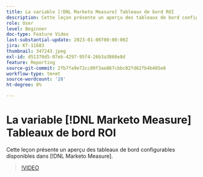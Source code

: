 ```yaml
---
title: La variable [!DNL Marketo Measure] Tableaux de bord ROI
description: Cette leçon présente un aperçu des tableaux de bord configurables disponibles dans [!DNL Marketo Measure].
role: User
level: Beginner
doc-type: Feature Video
last-substantial-update: 2023-01-06T00:00:00Z
jira: KT-11683
thumbnail: 347243.jpeg
exl-id: d51370d5-07eb-4297-95f4-26b3a3868e8d
feature: Reporting
source-git-commit: 2fb7fa9e72cc89f3ae867cbbc02fd62fb4b485e6
workflow-type: tm+mt
source-wordcount: '28'
ht-degree: 0%

---
```


# La variable [!DNL Marketo Measure] Tableaux de bord ROI

Cette leçon présente un aperçu des tableaux de bord configurables disponibles dans [!DNL Marketo Measure].

>[!VIDEO](https://video.tv.adobe.com/v/347243/?quality=12&learn=on)
